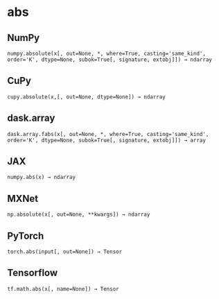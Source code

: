 # abs

## NumPy

```
numpy.absolute(x[, out=None, *, where=True, casting='same_kind', order='K', dtype=None, subok=True[, signature, extobj]]) → ndarray
```

## CuPy

```
cupy.absolute(x,[, out=None, dtype=None]) → ndarray
```

## dask.array

```
dask.array.fabs(x[, out=None, *, where=True, casting='same_kind', order='K', dtype=None, subok=True[, signature, extobj]]) → array
```

## JAX

```
numpy.abs(x) → ndarray
```

## MXNet

```
np.absolute(x[, out=None, **kwargs]) → ndarray
```

## PyTorch

```
torch.abs(input[, out=None]) → Tensor
```

## Tensorflow

```
tf.math.abs(x[, name=None]) → Tensor
```

